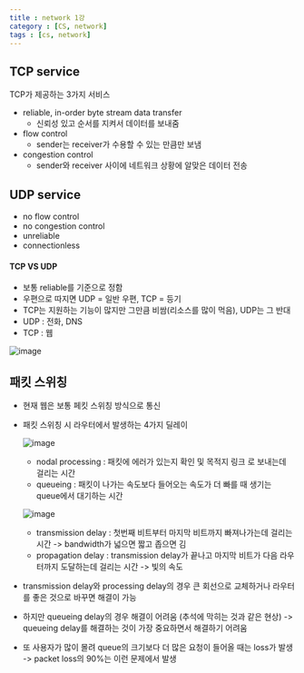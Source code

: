 ```yaml
---
title : network 1강
category : [CS, network]
tags : [cs, network]
---
```


## TCP service

TCP가 제공하는 3가지 서비스

- reliable, in-order byte stream data transfer
  - 신뢰성 있고 순서를 지켜서 데이터를 보내줌
- flow control
  - sender는 receiver가 수용할 수 있는 만큼만 보냄
- congestion control
  - sender와 receiver 사이에 네트워크 상황에 알맞은 데이터 전송

## UDP service

- no flow control
- no congestion control
- unreliable
- connectionless



#### TCP VS UDP

- 보통 reliable를 기준으로 정함
- 우편으로 따지면 UDP = 일반 우편, TCP = 등기
- TCP는 지원하는 기능이 많지만 그만큼 비쌈(리소스를 많이 먹음), UDP는 그 반대
- UDP : 전화, DNS
- TCP : 웹



![image](https://github.com/user-attachments/assets/70714ff9-a176-4cb5-af75-61c2a0d8fa0f)



## 패킷 스위칭

- 현재 웹은 보통 페킷 스위칭 방식으로 통신

- 패킷 스위칭 시 라우터에서 발생하는 4가지 딜레이

  ![image](https://github.com/user-attachments/assets/900f27b2-e8f8-4ce7-bb3c-ed75d1476603)

  - nodal processing : 패킷에 에러가 있는지 확인 및 목적지 링크 로 보내는데 걸리는 시간
  - queueing : 패킷이 나가는 속도보다 들어오는 속도가 더 빠를 때 생기는 queue에서 대기하는 시간

  ![image](https://github.com/user-attachments/assets/22d2966a-569d-41fc-992e-0e4b0a81e9a8)

  - transmission delay : 첫번째 비트부터 마지막 비트까지 빠져나가는데 걸리는 시간 -> bandwidth가 넓으면 짧고 좁으면 김
  - propagation delay : transmission delay가 끝나고 마지막 비트가 다음 라우터까지 도달하는데 걸리는 시간 -> 빛의 속도

- transmission delay와 processing delay의 경우 큰 회선으로 교체하거나 라우터를 좋은 것으로 바꾸면 해결이 가능
- 하지만 queueing delay의 경우 해결이 어려움 (추석에 막히는 것과 같은 현상) -> queueing delay를 해결하는 것이 가장 중요하면서 해결하기 어려움
- 또 사용자가 많이 몰려 queue의 크기보다 더 많은 요청이 들어올 때는 loss가 발생 -> packet loss의 90%는 이런 문제에서 발생